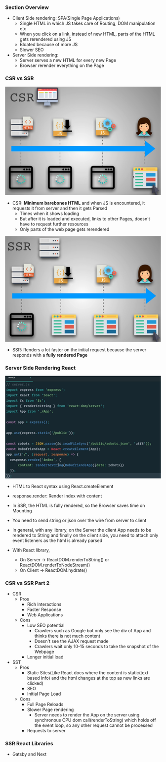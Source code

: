 ### Section Overview 

* Client Side rendering: SPA(Single Page Applications)
  * Single HTML in which JS takes care of Routing, DOM manipulation etc
  * When you click on a link, instead of new HTML, parts of the HTML gets rerendered using JS
  * Bloated because of more JS
  * Slower SEO
* Server Side rendering:
  * Server serves a new HTML for every new Page
  * Browser rerender everything on the Page

### CSR vs SSR

![csr](../img/csr.png)

* CSR: **Minimum barebones HTML** and when JS is encountered, it requests it from server and then it gets Parsed
  * Times when it shows loading
  * But after it is loaded and executed, links to other Pages, doesn't have to request further resources
  * Only parts of the web page gets rerendered

![ssr](../img/ssr.png)

* SSR: Renders a lot faster on the initial request because the server responds with a **fully rendered Page**

### Server Side Rendering React

![ssr_server](../img/ssr_server.png)
* HTML to React syntax using React.createElement
* response.render: Render index with content

* In SSR, the HTML is fully rendered, so the Browser saves time on Mounting
* You need to send string or json over the wire from server to client
* In general, with any library, on the Server the client App needs to be rendered to String and finally on the client side, you need to attach only event listeners as the html is already parsed
* With React library,
  * On Server -> ReactDOM.renderToString() or ReactDOM.renderToNodeStream()
  * On Client -> ReactDOM.hydrate()

### CSR vs SSR Part 2

* CSR
  * Pros
    * Rich Interactions
    * Faster Response
    * Web Applications
  * Cons
    * Low SEO potential
      * Crawlers such as Google bot only see the div of App and thinks there is not much content
      * Doesn't see the AJAX request made
      * Crawlers wait only 10-15 seconds to take the snapshot of the Webpage
    * Longer initial load
* SST
  * Pros
    * Static Sites(Like React docs where the content is static(text based info) and the html changes at the top as new links are clicked)
    * SEO
    * Initial Page Load
  * Cons
    * Full Page Reloads
    * Slower Page rendering
      * Server needs to render the App on the server using synchronous CPU dom call(renderToString) which holds off the event loop, so any other request cannot be processed
    * Requests to server

### SSR React Libraries

* Gatsby and Next